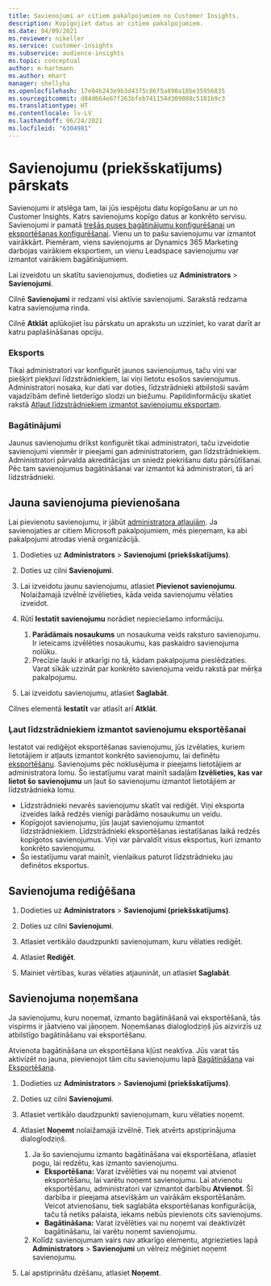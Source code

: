 ```yaml
---
title: Savienojumi ar citiem pakalpojumiem no Customer Insights.
description: Kopīgojiet datus ar citiem pakalpojumiem.
ms.date: 04/09/2021
ms.reviewer: nikeller
ms.service: customer-insights
ms.subservice: audience-insights
ms.topic: conceptual
author: m-hartmann
ms.author: mhart
manager: shellyha
ms.openlocfilehash: 17e04b243e9b3d4375c86f5a890a18be35956835
ms.sourcegitcommit: d84d664e67f263bfeb741154d309088c5101b9c3
ms.translationtype: HT
ms.contentlocale: lv-LV
ms.lasthandoff: 06/24/2021
ms.locfileid: "6304981"
---
```

# <a name="connections-preview-overview"></a>Savienojumu (priekšskatījums) pārskats

Savienojumi ir atslēga tam, lai jūs iespējotu datu kopīgošanu ar un no Customer Insights. Katrs savienojums kopīgo datus ar konkrēto servisu. Savienojumi ir pamatā [trešās puses bagātinājumu konfigurēšanai](enrichment-hub.md) un [eksportēšanas konfigurēšanai](export-destinations.md). Vienu un to pašu savienojumu var izmantot vairākkārt. Piemēram, viens savienojums ar Dynamics 365 Marketing darbojas vairākiem eksportiem, un vienu Leadspace savienojumu var izmantot vairākiem bagātinājumiem.

Lai izveidotu un skatītu savienojumus, dodieties uz **Administrators** > **Savienojumi**.

Cilnē **Savienojumi** ir redzami visi aktīvie savienojumi. Sarakstā redzama katra savienojuma rinda. 

Cilnē **Atklāt** aplūkojiet īsu pārskatu un aprakstu un uzziniet, ko varat darīt ar katru paplašināšanas opciju.

### <a name="exports"></a>Eksports

Tikai administratori var konfigurēt jaunos savienojumus, taču viņi var piešķirt piekļuvi līdzstrādniekiem, lai viņi lietotu esošos savienojumus. Administratori nosaka, kur dati var doties, līdzstrādnieki atbilstoši savām vajadzībām definē lietderīgo slodzi un biežumu. Papildinformāciju skatiet rakstā [Atļaut līdzstrādniekiem izmantot savienojumu eksportam](#allow-contributors-to-use-a-connection-for-exports).

### <a name="enrichments"></a>Bagātinājumi

Jaunus savienojumu drīkst konfigurēt tikai administratori, taču izveidotie savienojumi vienmēr ir pieejami gan administratoriem, gan līdzstrādniekiem. Administratori pārvalda akreditācijas un sniedz piekrišanu datu pārsūtīšanai. Pēc tam savienojumus bagātināšanai var izmantot kā administratori, tā arī līdzstrādnieki.

## <a name="add-a-new-connection"></a>Jauna savienojuma pievienošana

Lai pievienotu savienojumu, ir jābūt [administratora atļaujām](permissions.md). Ja savienojaties ar citiem Microsoft pakalpojumiem, mēs pieņemam, ka abi pakalpojumi atrodas vienā organizācijā.

1. Dodieties uz **Administrators** > **Savienojumi (priekšskatījums)**.

1. Doties uz cilni **Savienojumi**.

1. Lai izveidotu jaunu savienojumu, atlasiet **Pievienot savienojumu**. Nolaižamajā izvēlnē izvēlieties, kāda veida savienojumu vēlaties izveidot.

1. Rūtī **Iestatīt savienojumu** norādiet nepieciešamo informāciju. 
   1. **Parādāmais nosaukums** un nosaukuma veids raksturo savienojumu. Ir ieteicams izvēlēties nosaukumu, kas paskaidro savienojuma nolūku.
   1. Precīzie lauki ir atkarīgi no tā, kādam pakalpojuma pieslēdzaties. Varat sīkāk uzzināt par konkrēto savienojuma veidu rakstā par mērķa pakalpojumu.

1. Lai izveidotu savienojumu, atlasiet **Saglabāt**.

Cilnes elementā **Iestatīt** var atlasīt arī **Atklāt**.

### <a name="allow-contributors-to-use-a-connection-for-exports"></a>Ļaut līdzstrādniekiem izmantot savienojumu eksportēšanai

Iestatot vai rediģējot eksportēšanas savienojumu, jūs izvēlaties, kuriem lietotājiem ir atļauts izmantot konkrēto savienojumu, lai definētu [eksportēšanu](export-destinations.md). Savienojums pēc noklusējuma ir pieejams lietotājiem ar administratora lomu. Šo iestatījumu varat mainīt sadaļām **Izvēlieties, kas var lietot šo savienojumu** un ļaut šo savienojumu izmantot lietotājiem ar līdzstrādnieka lomu.

- Līdzstrādnieki nevarēs savienojumu skatīt vai rediģēt. Viņi eksporta izveides laikā redzēs vienīgi parādāmo nosaukumu un veidu.
- Kopīgojot savienojumu, jūs ļaujat savienojumu izmantot līdzstrādniekiem. Līdzstrādnieki eksportēšanas iestatīšanas laikā redzēs kopīgotos savienojumus. Viņi var pārvaldīt visus eksportus, kuri izmanto konkrēto savienojumu.
- Šo iestatījumu varat mainīt, vienlaikus paturot līdzstrādnieku jau definētos eksportus.

## <a name="edit-a-connection"></a>Savienojuma rediģēšana

1. Dodieties uz **Administrators** > **Savienojumi (priekšskatījums)**.

1. Doties uz cilni **Savienojumi**.

1. Atlasiet vertikālo daudzpunkti savienojumam, kuru vēlaties rediģēt.

1. Atlasiet **Rediģēt**.

1. Mainiet vērtības, kuras vēlaties atjaunināt, un atlasiet **Saglabāt**.

## <a name="remove-a-connection"></a>Savienojuma noņemšana

Ja savienojumu, kuru noņemat, izmanto bagātināšanā vai eksportēšanā, tās vispirms ir jāatvieno vai jāņoņem. Noņemšanas dialoglodziņš jūs aizvirzīs uz atbilstīgo bagātināšanu vai eksportēšanu. 

Atvienota bagātināšana un eksportēšana kļūst neaktīva. Jūs varat tās aktivizēt no jauna, pievienojot tām citu savienojumu lapā [Bagātināšana](enrichment-hub.md) vai [Eksportēšana](export-destinations.md).

1. Dodieties uz **Administrators** > **Savienojumi (priekšskatījums)**.

1. Doties uz cilni **Savienojumi**.

1. Atlasiet vertikālo daudzpunkti savienojumam, kuru vēlaties noņemt.

1. Atlasiet **Noņemt** nolaižamajā izvēlnē. Tiek atvērts apstiprinājuma dialoglodziņš.

   1. Ja šo savienojumu izmanto bagātināšana vai eksportēšana, atlasiet pogu, lai redzētu, kas izmanto savienojumu.
      - **Eksportēšana:** Varat izvēlēties vai nu noņemt vai atvienot eksportēšanu, lai varētu noņemt savienojumu. Lai atvienotu eksportēšanu, administratori var izmantot darbību **Atvienot**. Šī darbība ir pieejama atsevišķām un vairākām eksportēšanām. Veicot atvienošanu, tiek saglabāta eksportēšanas konfigurācija, taču tā netiks palaista, iekams nebūs pievienots cits savienojums.
      - **Bagātināšana:** Varat izvēlēties vai nu noņemt vai deaktivizēt bagātināšanu, lai varētu noņemt savienojumu. 
   1. Kolīdz savienojumam vairs nav atkarīgo elementu, atgriezieties lapā **Administrators** > **Savienojumi** un vēlreiz mēģiniet noņemt savienojumu.

1. Lai apstiprinātu dzēšanu, atlasiet **Noņemt**.

